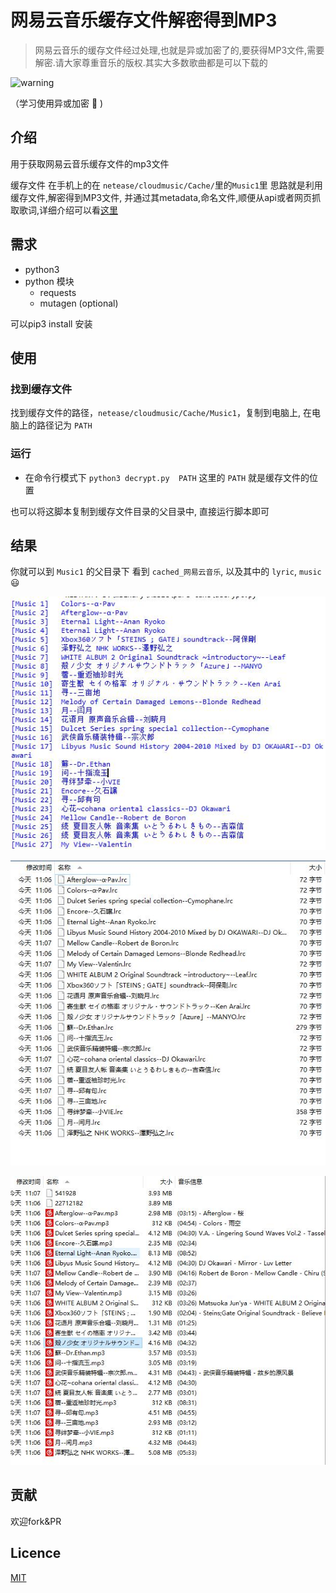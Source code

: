 # 网易云音乐缓存文件解密得到MP3
>网易云音乐的缓存文件经过处理,也就是异或加密了的,要获得MP3文件,需要解密.请大家尊重音乐的版权.其实大多数歌曲都是可以下载的

![warning](http://ounix1xcw.bkt.clouddn.com/warning.png)

（学习使用异或加密 :see_no_evil: )

## 介绍
用于获取网易云音乐缓存文件的mp3文件

缓存文件 在手机上的在 `netease/cloudmusic/Cache/`里的`Music1`里
思路就是利用缓存文件,解密得到MP3文件, 并通过其metadata,命名文件,顺便从api或者网页抓取歌词,详细介绍可以看[这里](https://mbinary.coding.me/decrypt-netease-music.html) 

## 需求
* python3
* python 模块
  - requests
  - mutagen (optional)
  
可以pip3 install 安装
 
## 使用

### 找到缓存文件
 找到缓存文件的路径，`netease/cloudmusic/Cache/Music1`，复制到电脑上, 在电脑上的路径记为 `PATH`
 
### 运行
* 在命令行模式下
`python3 decrypt.py  PATH`
这里的 `PATH`  就是缓存文件的位置
 
也可以将这脚本复制到缓存文件目录的父目录中, 直接运行脚本即可
 
## 结果
 你就可以到 `Music1` 的父目录下 看到 `cached_网易云音乐`, 以及其中的 `lyric`, `music` :smiley: 

 ![](src/result.jpg)
 
 ![](src/lyric.jpg)

 ![](src/music.jpg)

## 贡献
欢迎fork&PR

## Licence
 [MIT](LICENCE)